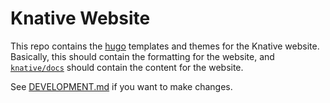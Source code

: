 # Knative Website

This repo contains the [hugo](https://gohugo.io) templates and themes for the
Knative website. Basically, this should contain the formatting for the website,
and [`knative/docs`](https://github.com/knative/docs) should contain the
content for the website.

See [DEVELOPMENT.md](DEVELOPMENT.md) if you want to make changes.

